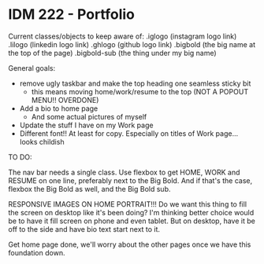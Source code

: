 # IDM 222 - Portfolio

Current classes/objects to keep aware of:
.iglogo (instagram logo link)
.lilogo (linkedin logo link)
.ghlogo (github logo link)
.bigbold (the big name at the top of the page)
.bigbold-sub (the thing under my big name)

General goals:

- remove ugly taskbar and make the top heading one seamless sticky bit
  - this means moving home/work/resume to the top (NOT A POPOUT MENU!! OVERDONE)
- Add a bio to home page
  - And some actual pictures of myself
- Update the stuff I have on my Work page
- Different font!! At least for copy. Especially on titles of Work page... looks childish

TO DO:

The nav bar needs a single class. Use flexbox to get HOME, WORK and RESUME on one line, preferably next to the Big Bold.
And if that's the case, flexbox the Big Bold as well, and the Big Bold sub.

RESPONSIVE IMAGES ON HOME PORTRAIT!!! Do we want this thing to fill the screen on desktop like it's been doing?
I'm thinking better choice would be to have it fill screen on phone and even tablet. But on desktop,
have it be off to the side and have bio text start next to it.

Get home page done, we'll worry about the other pages once we have this foundation down.
